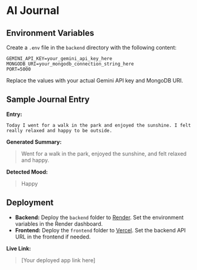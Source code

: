 # AI Journal

## Environment Variables

Create a `.env` file in the `backend` directory with the following content:

```
GEMINI_API_KEY=your_gemini_api_key_here
MONGODB_URI=your_mongodb_connection_string_here
PORT=5000
```

Replace the values with your actual Gemini API key and MongoDB URI.

## Sample Journal Entry

**Entry:**
```
Today I went for a walk in the park and enjoyed the sunshine. I felt really relaxed and happy to be outside.
```
**Generated Summary:**
> Went for a walk in the park, enjoyed the sunshine, and felt relaxed and happy.

**Detected Mood:**
> Happy

## Deployment

- **Backend:** Deploy the `backend` folder to [Render](https://render.com/). Set the environment variables in the Render dashboard.
- **Frontend:** Deploy the `frontend` folder to [Vercel](https://vercel.com/). Set the backend API URL in the frontend if needed.

**Live Link:**
> [Your deployed app link here] 